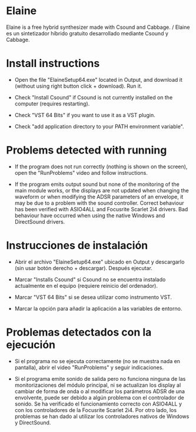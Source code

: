 # Elaine
Elaine is a free hybrid synthesizer made with Csound and Cabbage. / Elaine es un sintetizador híbrido gratuito desarrollado mediante Csound y Cabbage.

# Install instructions


- Open the file "ElaineSetup64.exe" located in Output, and download it (without using right button click + download). Run it.

- Check "Install Csound" if Csound is not currently installed on the computer (requires restarting).

- Check "VST 64 Bits" if you want to use it as a VST plugin.

- Check "add application directory to your PATH environment variable".

# Problems detected with running

- If the program does not run correctly (nothing is shown on the screen), open the "RunProblems" video and follow instructions.

- If the program emits output sound but none of the monitoring of the main module works, or the displays are not updated when changing the waveform or when modifying the ADSR parameters of an envelope, it may be due to a problem with the sound controller. Correct behaviour has been verified with ASIO4ALL and Focusrite Scarlet 2i4 drivers. Bad behaviour have occurred when using the native Windows and DirectSound drivers.

# Instrucciones de instalación

- Abrir el archivo "ElaineSetup64.exe" ubicado en Output y descargarlo (sin usar botón derecho + descargar). Después ejecutar. 

- Marcar "Installs Csound" si Csound no se encuentra instalado actualmente en el equipo (requiere reinicio del ordenador).

- Marcar "VST 64 Bits" si se desea utilizar como instrumento VST.

- Marcar la opción para añadir la aplicación a las variables de entorno.

# Problemas detectados con la ejecución

- Si el programa no se ejecuta correctamente (no se muestra nada en pantalla), abrir el video "RunProblems" y seguir indicaciones.

- Si el programa emite sonido de salida pero no funciona ninguna de las monitorizaciones del módulo principal, ni se actualizan los display al cambiar de forma de onda o al modificar los parámetros ADSR de una envolvente, puede ser debido a algún problema con el controlador de sonido. Se ha verificado el funcionamiento correcto con ASIO4ALL y con los controladores de la Focusrite Scarlet 2i4. Por otro lado, los problemas se han dado al utilizar los controladores nativos de Windows y DirectSound.


